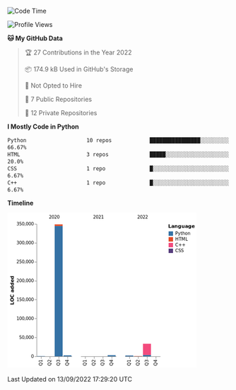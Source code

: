 <!--START_SECTION:waka-->
![Code Time](http://img.shields.io/badge/Code%20Time-12%20mins-blue)

![Profile Views](http://img.shields.io/badge/Profile%20Views-40-blue)

**🐱 My GitHub Data** 

> 🏆 27 Contributions in the Year 2022
 > 
> 📦 174.9 kB Used in GitHub's Storage 
 > 
> 🚫 Not Opted to Hire
 > 
> 📜 7 Public Repositories 
 > 
> 🔑 12 Private Repositories  
 > 
**I Mostly Code in Python** 

```text
Python                   10 repos            ████████████████░░░░░░░░░   66.67% 
HTML                     3 repos             █████░░░░░░░░░░░░░░░░░░░░   20.0% 
CSS                      1 repo              █░░░░░░░░░░░░░░░░░░░░░░░░   6.67% 
C++                      1 repo              █░░░░░░░░░░░░░░░░░░░░░░░░   6.67%

```


**Timeline**

![Chart not found](https://raw.githubusercontent.com/Delitel-WEB/Delitel-WEB/main/charts/bar_graph.png) 


 Last Updated on 13/09/2022 17:29:20 UTC
<!--END_SECTION:waka-->
